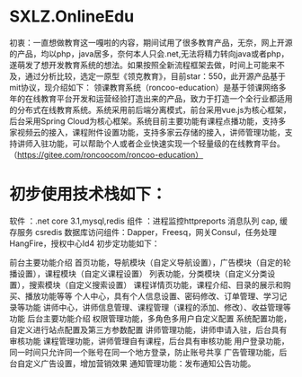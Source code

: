 # SXLZ.OnlineEdu
初衷：一直想做教育这一嘎啦的内容，期间试用了很多教育产品，无奈，网上开源的产品，均以php，java居多，奈何本人只会.net,无法将精力转向java或者php，遂萌发了想开发教育系统的想法。如果按照全新流程框架去做，时间上可能来不及，通过分析比较，选定一原型《领克教育》，目前star：550，此开源产品基于mit协议，现介绍如下：
领课教育系统（roncoo-education）是基于领课网络多年的在线教育平台开发和运营经验打造出来的产品，致力于打造一个全行业都适用的分布式在线教育系统。系统采用前后端分离模式，前台采用vue.js为核心框架，后台采用Spring Cloud为核心框架。系统目前主要功能有课程点播功能，支持多家视频云的接入，课程附件设置功能，支持多家云存储的接入，讲师管理功能，支持讲师入驻功能，可以帮助个人或者企业快速实现一个轻量级的在线教育平台。  （https://gitee.com/roncoocom/roncoo-education）

# 初步使用技术栈如下：
软件 ：.net core 3.1,mysql,redis
组件 ：进程监控httpreports  消息队列 cap, 缓存服务  csredis 数据库访问组件：Dapper，Freesq，网关Consul，任务处理 HangFire，授权中心Id4
初步定功能如下：

前台主要功能介绍
首页功能，导航模块（自定义导航设置），广告模块（自定的轮播设置），课程模块（自定义课程设置）
列表功能，分类模块（自定义分类设置），搜索模块（自定义搜索设置）
课程详情页功能，课程介绍、目录的展示和购买、播放功能等等
个人中心，具有个人信息设置、密码修改、订单管理、学习记录等功能
讲师中心，讲师信息管理、课程管理（课程的添加、修改）、收益管理等功能
后台主要功能介绍
权限管理功能，多角色多用户自定义配置
系统配置功能，自定义进行站点配置及第三方参数配置
讲师管理功能，讲师申请入驻，后台具有审核功能
课程管理功能，讲师管理自有课程，后台具有审核功能
用户登录功能，同一时间只允许同一个账号在同一个地方登录，防止账号共享
广告管理功能，后台自定义广告设置，增加营销效果
通知管理功能：发布通知公告功能。
